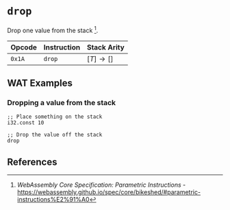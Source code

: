 
# `drop`

Drop one value from the stack [^§2.4.4].



| Opcode | Instruction | Stack Arity |
|--------|-------------|-------------|
| `0x1A` | `drop`      | $[ T ] \to [ ]$ |



## WAT Examples

### Dropping a value from the stack

```wasm
;; Place something on the stack
i32.const 10

;; Drop the value off the stack
drop
```



## References

[^§2.4.4]: _WebAssembly Core Specification: Parametric Instructions_ - <https://webassembly.github.io/spec/core/bikeshed/#parametric-instructions%E2%91%A0>


